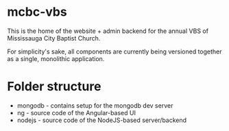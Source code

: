 # mcbc-vbs

This is the home of the website + admin backend for the annual VBS of Mississauga City Baptist Church.

For simplicity's sake, all components are currently being versioned together as a single, monolithic application.

# Folder structure
* mongodb - contains setup for the mongodb dev server
* ng - source code of the Angular-based UI
* nodejs - source code of the NodeJS-based server/backend